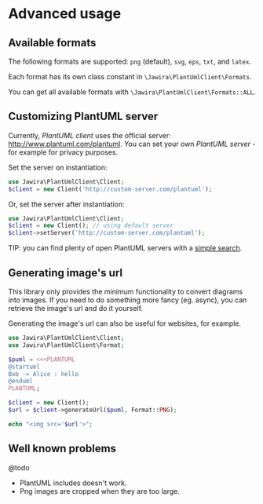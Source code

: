 # Advanced usage

## Available formats

The following formats are supported: `png` (default), `svg`, `eps`, `txt`, and `latex`.

Each format has its own class constant in `\Jawira\PlantUmlClient\Formats`.

You can get all available formats with `\Jawira\PlantUmlClient\Formats::ALL`.

## Customizing PlantUML server

Currently, _PlantUML client_ uses the official server: <http://www.plantuml.com/plantuml>. You can set your own
_PlantUML server_ -for example for privacy purposes.

Set the server on instantiation:

```php
use Jawira\PlantUmlClient\Client;
$client = new Client('http://custom-server.com/plantuml');
```

Or, set the server after instantiation:

```php
use Jawira\PlantUmlClient\Client;
$client = new Client(); // using default server
$client->setServer('http://custom-server.com/plantuml');
```

TIP: you can find plenty of open PlantUML servers with a
[simple search](https://www.google.com/search?q="You+can+enter+here+a+previously+generated+URL").

## Generating image's url

This library only provides the minimum functionality to convert diagrams into images. If you need to do something more
fancy (eg. async), you can retrieve the image's url and do it yourself.

Generating the image's url can also be useful for websites, for example.

```php
use Jawira\PlantUmlClient\Client;
use Jawira\PlantUmlClient\Format;

$puml = <<<PLANTUML
@startuml
Bob -> Alice : hello
@enduml
PLANTUML;

$client = new Client();
$url = $client->generateUrl($puml, Format::PNG);

echo "<img src='$url'>";
```

## Well known problems

@todo

- PlantUML includes doesn't work.
- Png images are cropped when they are too large.
